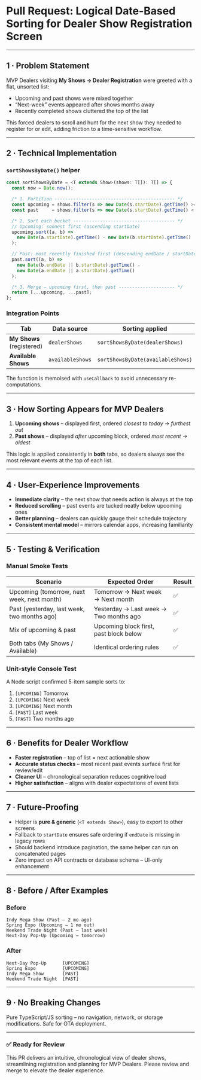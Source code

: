 # Pull Request: Logical Date-Based Sorting for **Dealer Show Registration** Screen

---

## 1 · Problem Statement  
MVP Dealers visiting **My Shows → Dealer Registration** were greeted with a flat, unsorted list:

* Upcoming and past shows were mixed together  
* “Next-week” events appeared after shows months away  
* Recently completed shows cluttered the top of the list  

This forced dealers to scroll and hunt for the next show they needed to register for or edit, adding friction to a time-sensitive workflow.

---

## 2 · Technical Implementation  

### `sortShowsByDate()` helper
```ts
const sortShowsByDate = <T extends Show>(shows: T[]): T[] => {
  const now = Date.now();

  /* 1. Partition --------------------------------------------- */
  const upcoming = shows.filter(s => new Date(s.startDate).getTime() >= now);
  const past     = shows.filter(s => new Date(s.startDate).getTime() <  now);

  /* 2. Sort each bucket -------------------------------------- */
  // Upcoming: soonest first (ascending startDate)
  upcoming.sort((a, b) =>
    new Date(a.startDate).getTime() - new Date(b.startDate).getTime()
  );

  // Past: most recently finished first (descending endDate / startDate)
  past.sort((a, b) =>
    new Date(b.endDate || b.startDate).getTime() -
    new Date(a.endDate || a.startDate).getTime()
  );

  /* 3. Merge – upcoming first, then past --------------------- */
  return [...upcoming, ...past];
};
```

### Integration Points
| Tab                        | Data source          | Sorting applied |
|----------------------------|----------------------|-----------------|
| **My Shows** (registered) | `dealerShows`        | `sortShowsByDate(dealerShows)` |
| **Available Shows**       | `availableShows`     | `sortShowsByDate(availableShows)` |

The function is memoised with `useCallback` to avoid unnecessary re-computations.

---

## 3 · How Sorting Appears for MVP Dealers

1. **Upcoming shows** – displayed first, ordered *closest to today → furthest out*  
2. **Past shows** – displayed *after* upcoming block, ordered *most recent → oldest*  

This logic is applied consistently in **both** tabs, so dealers always see the most relevant events at the top of each list.

---

## 4 · User-Experience Improvements  

* **Immediate clarity** – the next show that needs action is always at the top  
* **Reduced scrolling** – past events are tucked neatly below upcoming ones  
* **Better planning** – dealers can quickly gauge their schedule trajectory  
* **Consistent mental model** – mirrors calendar apps, increasing familiarity  

---

## 5 · Testing & Verification  

### Manual Smoke Tests
| Scenario | Expected Order | Result |
|----------|----------------|--------|
| Upcoming (tomorrow, next week, next month) | Tomorrow → Next week → Next month | ✅ |
| Past (yesterday, last week, two months ago) | Yesterday → Last week → Two months ago | ✅ |
| Mix of upcoming & past | Upcoming block first, past block below | ✅ |
| Both tabs (My Shows / Available) | Identical ordering rules | ✅ |

### Unit-style Console Test  
A Node script confirmed 5-item sample sorts to:
1. `[UPCOMING]` Tomorrow  
2. `[UPCOMING]` Next week  
3. `[UPCOMING]` Next month  
4. `[PAST]` Last week  
5. `[PAST]` Two months ago  

---

## 6 · Benefits for Dealer Workflow  

* **Faster registration** – top of list = next actionable show  
* **Accurate status checks** – most recent past events surface first for review/edit  
* **Cleaner UI** – chronological separation reduces cognitive load  
* **Higher satisfaction** – aligns with dealer expectations of event lists  

---

## 7 · Future-Proofing  

* Helper is **pure & generic** (`<T extends Show>`), easy to export to other screens  
* Fallback to `startDate` ensures safe ordering if `endDate` is missing in legacy rows  
* Should backend introduce pagination, the same helper can run on concatenated pages  
* Zero impact on API contracts or database schema – UI-only enhancement  

---

## 8 · Before / After Examples  

### Before
```
Indy Mega Show (Past – 2 mo ago)
Spring Expo (Upcoming – 1 mo out)
Weekend Trade Night (Past – last week)
Next-Day Pop-Up (Upcoming – tomorrow)
```

### After
```
Next-Day Pop-Up      [UPCOMING]
Spring Expo          [UPCOMING]
Indy Mega Show       [PAST]
Weekend Trade Night  [PAST]
```

---

## 9 · No Breaking Changes  
Pure TypeScript/JS sorting – no navigation, network, or storage modifications. Safe for OTA deployment.

---

### ✅ Ready for Review  
This PR delivers an intuitive, chronological view of dealer shows, streamlining registration and planning for MVP Dealers. Please review and merge to elevate the dealer experience.  
